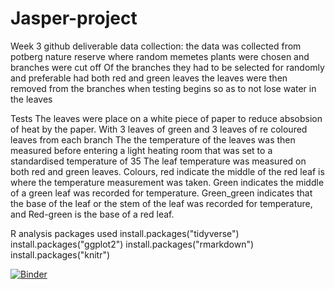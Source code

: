 # Jasper-project
Week 3 github deliverable
data collection:
    the data was collected from potberg nature reserve
    where random memetes plants were chosen and branches were cut off
    Of the branches they had to be selected for randomly and preferable had both red and green leaves
    the leaves were then removed from the branches when testing begins so as to not lose water in the leaves

Tests
  The leaves were place on a white piece of paper to reduce absobsion of heat by the paper. With 3 leaves of green and 3 leaves of re   coloured leaves from each branch
  The the temperature of the leaves was then measured before entering a light heating room that was set to a standardised temperature of 35
  The leaf temperature was measured on both red and green leaves. Colours, red indicate the middle of the red leaf is where the temperature   measurement was taken. Green indicates the middle of a green leaf was recorded for temperature. Green_green indicates that the base of the   leaf or the stem of the leaf was recorded for temperature, and Red-green is the base of a red leaf.

R analysis
packages used
install.packages("tidyverse")
install.packages("ggplot2")
install.packages("rmarkdown")
install.packages("knitr")


[![Binder](https://mybinder.org/badge_logo.svg)](https://mybinder.org/v2/gh/DWMSep/Jasper_Deliverable/HEAD)
